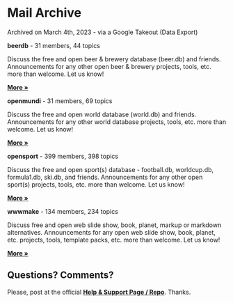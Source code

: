 # Mail Archive


Archived on March 4th, 2023 - via a Google Takeout (Data Export)


**beerdb**  -  31 members, 44 topics

Discuss the free and open beer & brewery database (beer.db) and friends. Announcements for any other open beer & brewery projects, tools, etc. more than welcome. Let us know!  

[**More »**](beerdb/)


**openmundi** - 31 members, 69 topics

Discuss the free and open world database (world.db) and friends. Announcements for any other world database projects, tools, etc. more than welcome. Let us know!

[**More »**](openmundi/)



**opensport** - 399 members, 398 topics

Discuss the free and open sport(s) database - football.db, worldcup.db, formula1.db, ski.db, and friends. Announcements for any other open sport(s) projects, tools, etc. more than welcome. Let us know!

[**More »**](opensport/)


**wwwmake** - 134 members, 234 topics

Discuss free and open web slide show, book, planet, markup or markdown alternatives. Announcements for any open web slide show, book, planet, etc. projects, tools, template packs, etc. more than welcome. Let us know!

[**More »**](wwwmake/)




## Questions? Comments?

Please, post at the official [**Help & Support Page / Repo**](https://github.com/geraldb/help). Thanks.
